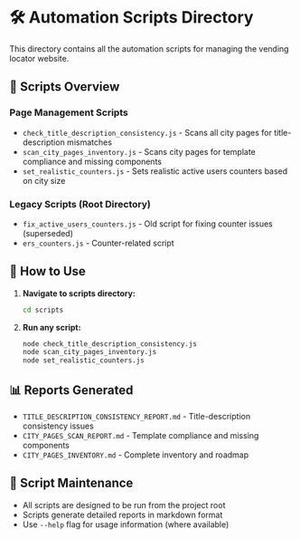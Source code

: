 # 🛠️ Automation Scripts Directory

This directory contains all the automation scripts for managing the vending locator website.

## 📁 Scripts Overview

### **Page Management Scripts**
- `check_title_description_consistency.js` - Scans all city pages for title-description mismatches
- `scan_city_pages_inventory.js` - Scans city pages for template compliance and missing components
- `set_realistic_counters.js` - Sets realistic active users counters based on city size

### **Legacy Scripts (Root Directory)**
- `fix_active_users_counters.js` - Old script for fixing counter issues (superseded)
- `ers_counters.js` - Counter-related script

## 🚀 How to Use

1. **Navigate to scripts directory:**
   ```bash
   cd scripts
   ```

2. **Run any script:**
   ```bash
   node check_title_description_consistency.js
   node scan_city_pages_inventory.js
   node set_realistic_counters.js
   ```

## 📊 Reports Generated

- `TITLE_DESCRIPTION_CONSISTENCY_REPORT.md` - Title-description consistency issues
- `CITY_PAGES_SCAN_REPORT.md` - Template compliance and missing components
- `CITY_PAGES_INVENTORY.md` - Complete inventory and roadmap

## 🔧 Script Maintenance

- All scripts are designed to be run from the project root
- Scripts generate detailed reports in markdown format
- Use `--help` flag for usage information (where available)
